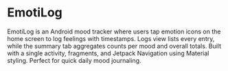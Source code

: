 # EmotiLog
EmotiLog is an Android mood tracker where users tap emotion icons on the home screen to log feelings with timestamps. Logs view lists every entry, while the summary tab aggregates counts per mood and overall totals. Built with a single activity, fragments, and Jetpack Navigation using Material styling. Perfect for quick daily mood journaling.
